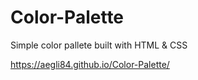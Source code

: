 # Color-Palette 
Simple color pallete built with HTML & CSS

https://aegli84.github.io/Color-Palette/ 
